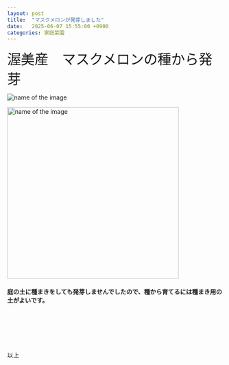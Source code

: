 ```yaml
---
layout: post
title:  "マスクメロンが発芽しました"
date:   2025-06-07 15:55:00 +0900
categories: 家庭菜園
---
```



<font size="6" face="ＭＳ ゴシック">渥美産　マスクメロンの種から発芽</font>

![name of the image](https://se8move.github.io/blog/img/IMG_E6090.JPG)

<img src="https://se8move.github.io/blog/img/IMG_E6090.JPG" alt="name of the image" width="400" height="auto">


<h4>庭の土に種まきをしても発芽しませんでしたので、種から育てるには種まき用の土がよいです。</h4><br>

<h5></h5><br>

<a href="https://hb.afl.rakuten.co.jp/ichiba/48f8e34d.527de77f.48f8e34e.f90b5471/?pc=https%3A%2F%2Fitem.rakuten.co.jp%2Fchanet%2F81330%2F&link_type=pict&ut=eyJwYWdlIjoiaXRlbSIsInR5cGUiOiJwaWN0Iiwic2l6ZSI6IjI0MHgyNDAiLCJuYW0iOjEsIm5hbXAiOiJyaWdodCIsImNvbSI6MSwiY29tcCI6ImRvd24iLCJwcmljZSI6MSwiYm9yIjoxLCJjb2wiOjEsImJidG4iOjEsInByb2QiOjAsImFtcCI6ZmFsc2V9" target="_blank" rel="nofollow sponsored noopener" style="word-wrap:break-word;"><img src="https://hbb.afl.rakuten.co.jp/hgb/48f8e34d.527de77f.48f8e34e.f90b5471/?me_id=1211165&item_id=10163156&pc=https%3A%2F%2Fthumbnail.image.rakuten.co.jp%2F%400_mall%2Fchanet%2Fcabinet%2F813%2F81330-1.jpg%3F_ex%3D240x240&s=240x240&t=pict" border="0" style="margin:2px" alt="" title=""></a>


以上  


